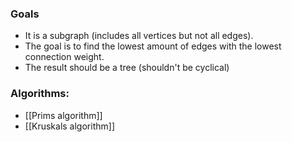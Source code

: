 ### Goals
- It is a subgraph (includes all vertices but not all edges).
- The goal is to find the lowest amount of edges with the lowest connection weight.
- The result should be a tree (shouldn't be cyclical)
### Algorithms:
- [[Prims algorithm]]
- [[Kruskals algorithm]]
